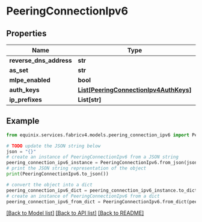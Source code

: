 # PeeringConnectionIpv6


## Properties

Name | Type | Description | Notes
------------ | ------------- | ------------- | -------------
**reverse_dns_address** | **str** |  | [optional] 
**as_set** | **str** |  | [optional] 
**mlpe_enabled** | **bool** |  | [optional] 
**auth_keys** | [**List[PeeringConnectionIpv4AuthKeys]**](PeeringConnectionIpv4AuthKeys.md) |  | [optional] 
**ip_prefixes** | **List[str]** |  | [optional] 

## Example

```python
from equinix.services.fabricv4.models.peering_connection_ipv6 import PeeringConnectionIpv6

# TODO update the JSON string below
json = "{}"
# create an instance of PeeringConnectionIpv6 from a JSON string
peering_connection_ipv6_instance = PeeringConnectionIpv6.from_json(json)
# print the JSON string representation of the object
print(PeeringConnectionIpv6.to_json())

# convert the object into a dict
peering_connection_ipv6_dict = peering_connection_ipv6_instance.to_dict()
# create an instance of PeeringConnectionIpv6 from a dict
peering_connection_ipv6_from_dict = PeeringConnectionIpv6.from_dict(peering_connection_ipv6_dict)
```
[[Back to Model list]](../README.md#documentation-for-models) [[Back to API list]](../README.md#documentation-for-api-endpoints) [[Back to README]](../README.md)


